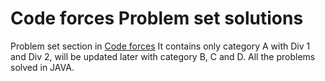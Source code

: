 # Code forces Problem set solutions
Problem set section in [Code forces](http://codeforces.com/)
It contains only category A with Div 1 and Div 2, will be updated later with category B, C and D.
All the problems solved in JAVA. 
